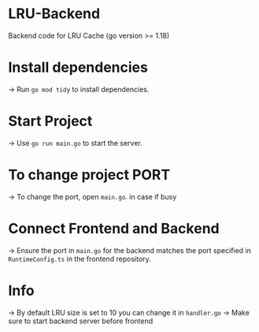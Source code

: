 # LRU-Backend
Backend code for LRU Cache (go version >= 1.18)
# Install dependencies
-> Run `go mod tidy` to install dependencies.
# Start Project
-> Use `go run main.go` to start the server.
# To change project PORT
-> To change the port, open `main.go`. in case if busy
# Connect Frontend and Backend
-> Ensure the port in `main.go` for the backend matches the port specified in `RuntimeConfig.ts` in the frontend repository.
# Info
-> By default LRU size is set to 10 you can change it in `handler.go`
-> Make sure to start backend server before frontend
